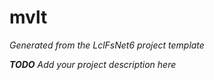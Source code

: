 ﻿# mvlt

_Generated from the LclFsNet6 project template_

_**TODO** Add your project description here_
